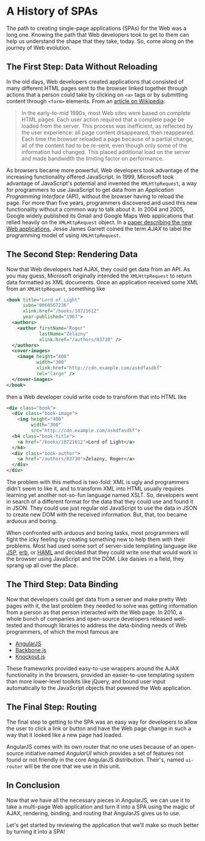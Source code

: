# A History of SPAs

The path to creating single-page applications (SPAs)
for the Web was a long one. Knowing the path that Web
developers took to get to them can help us understand
the shape that they take, today. So, come along on the
journey of Web evolution.

## The First Step: Data Without Reloading

In the old days, Web developers created applications
that consisted of many different HTML pages sent to the
browser linked together through actions that a person
could take by clicking on `<a>` tags or by submitting
content through `<form>` elements. From an [article on
Wikipedia](https://en.wikipedia.org/wiki/Ajax_(programming)):

> In the early-to-mid 1990s, most Web sites were based
> on complete HTML pages. Each user action required
> that a complete page be loaded from the server. This
> process was inefficient, as reflected by the user
> experience: all page content disappeared, then
> reappeared. Each time the browser reloaded a page
> because of a partial change, all of the content had
> to be re-sent, even though only some of the
> information had changed. This placed additional load
> on the server and made bandwidth the limiting factor
> on performance.

As browsers became more powerful, Web developers took
advantage of the increasing functionality offered
JavaScript. In 1999, Microsoft took advantage of
JavaScript's potential and invented the
`XMLHttpRequest`, a way for programmers to use
JavaScript to get data from an *Application Programming
Interface* (API), without the browser having to reload
the page. For more than five years, programmers
discovered and used this new functionality without a
common way to talk about it. In 2004 and 2005, Google
widely published its Gmail and Google Maps Web
applications that relied heavily on the
`XMLHttpRequest` object. In a [paper describing the new
Web applications](https://web.archive.org/web/20080702075113/http://www.adaptivepath.com/ideas/essays/archives/000385.php),
Jesse James Garrett coined the term *AJAX* to label the
programming model of using `XMLHttpRequest`.

## The Second Step: Rendering Data

Now that Web developers had AJAX, they could get data
from an API. As you may guess, Microsoft originally
intended the `XMLHttpRequest` to return data formatted
as XML documents. Once an application received some XML
from an `XMLHttpRequest`, something like

```xml
<book title="Lord of Light"
      isbn="0060567236"
      xlink:href="/books/18721612"
      year-published="1967">
  <authors>
    <author firstName="Roger"
            lastName="Zelazny"
            xlink:href="/authors/83730" />
  </authors>
  <cover-images>
    <image height="400"
           width="300"
           xlink:href="http://cdn.example.com/askdfasdkf"
           rel="large" />
  </cover-images>
</book>
```

then a Web developer could write code to transform that
into HTML like

```html
<div class="book">
  <div class="book-image">
    <img height="400"
         width="300"
         src="http://cdn.example.com/askdfasdkf">
  <h4 class="book-title">
    <a href="/books/18721612">Lord of Light</a>
  </h4>
  <div class="book-author">
    <a href="/authors/83730">Zelazny, Roger</a>
  </div>
</div>
```

The problem with this method is two-fold: XML is ugly
and programmers didn't seem to like it, and to
transform XML into HTML usually requires learning yet
another not-so-fun language named XSLT. So, developers
went in search of a different format for the data that
they could use and found it in JSON. They could use
just regular old JavaScript to use the data in JSON to
create new DOM with the received information. But,
that, too became arduous and boring.

When confronted with arduous and boring tasks, most
programmers will fight the icky feeling by creating
something new to help them with their problems. Most
had used some sort of server-side templating language
like
[JSP](https://en.wikipedia.org/wiki/JavaServer_Pages),
[erb](https://en.wikipedia.org/wiki/ERuby), or
[HAML](https://en.wikipedia.org/wiki/Haml) and decided
that they could write one that would work in the
browser using JavaScript and the DOM. Like daisies in
a field, they sprang up all over the place.

## The Third Step: Data Binding

Now that developers could get data from a server and
make pretty Web pages with it, the last problem they
needed to solve was getting information from a person
as that person interacted with the Web page. In 2010,
a whole bunch of companies and open-source developers
released well-tested and thorough libraries to address
the data-binding needs of Web programmers, of which the
most famous are

* [AngularJS](https://angularjs.org/)
* [Backbone.js](http://backbonejs.org/)
* [Knockout.js](http://knockoutjs.com/)

These frameworks provided easy-to-use wrappers around
the AJAX functionality in the browsers, provided an
easier-to-use templating system than more lower-level
toolkits like jQuery, and bound user input
automatically to the JavaScript objects that powered
the Web application.


## The Final Step: Routing

The final step to getting to the SPA was an easy way
for developers to allow the user to click a link or
button and have the Web page change in such a way that
it looked like a new page had loaded.

AngularJS comes with its own router that no one uses
because of an open-source initiative named *AngularUI*
which provides a set of features not found or not
friendly in the core AngularJS distribution. Their's,
named `ui-router` will be the one that we use in this
unit.

## In Conclusion

Now that we have all the necessary pieces in AngularJS,
we can use it to take a multi-page Web application and
turn it into a SPA using the magic of AJAX, rendering,
binding, and routing that AngularJS gives us to use.

Let's get started by reviewing the application that
we'll make so much better by turning it into a SPA!
